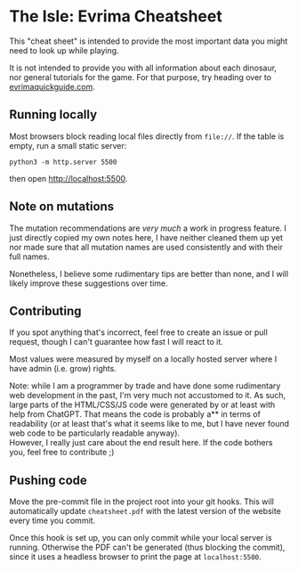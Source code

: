 # The Isle: Evrima Cheatsheet

This "cheat sheet" is intended to provide the most important data you might need to look up while playing.

It is not intended to provide you with all information about each dinosaur, nor general tutorials for the game.
For that purpose, try heading over to <a href="https://www.evrimaquickguide.com/">evrimaquickguide.com</a>.

## Running locally

Most browsers block reading local files directly from <code>file://</code>. If the table is empty, run a small
static server:
<pre><code>python3 -m http.server 5500</code></pre>
then open <a href="http://localhost:5500">http://localhost:5500</a>.

## Note on mutations

The mutation recommendations are _very much_ a work in progress feature. I just directly copied my own notes here,
I have neither cleaned them up yet nor made sure that all mutation names are used consistently and with their
full names.

Nonetheless, I believe some rudimentary tips are better than none, and I will likely improve these suggestions
over time.

## Contributing

If you spot anything that's incorrect, feel free to create an issue or pull request, though I can't guarantee
how fast I will react to it.

Most values were measured by myself on a locally hosted server where I have admin (i.e. grow) rights.

Note: while I am a programmer by trade and have done some rudimentary web development in the past,
I'm very much not accustomed to it. As such, large parts of the HTML/CSS/JS code were generated by or at least
with help from ChatGPT. That means the code is probably a** in terms of readability (or at least that's what
it seems like to me, but I have never found web code to be particularly readable anyway).<br>
However, I really just care about the end result here. If the code bothers you, feel free to contribute ;)

## Pushing code

Move the pre-commit file in the project root into your git hooks.
This will automatically update `cheatsheet.pdf` with the latest version of the website every time you commit.

Once this hook is set up, you can only commit while your local server is running. Otherwise the PDF can't be
generated (thus blocking the commit), since it uses a headless browser to print the page at `localhost:5500`.
